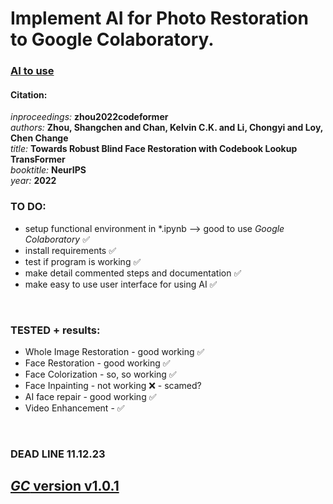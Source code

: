 # Implement AI for Photo Restoration to Google Colaboratory.

### [AI to use](https://github.com/sczhou/CodeFormer)
#### Citation:
*inproceedings:* **zhou2022codeformer** <br/>
    *authors:* **Zhou, Shangchen and Chan, Kelvin C.K. and Li, Chongyi and Loy, Chen Change** <br/>
    *title:* **Towards Robust Blind Face Restoration with Codebook Lookup TransFormer** <br/>
    *booktitle:* **NeurIPS** <br/>
    *year:* **2022** <br/>

### TO DO:
+ setup functional environment in *.ipynb --> good to use *Google Colaboratory* ✅
+ install requirements ✅
+ test if program is working ✅
+ make detail commented steps and documentation ✅
+ make easy to use user interface for using AI ✅

<br/>

### TESTED + results:
+ Whole Image Restoration - good working ✅
+ Face Restoration - good working ✅
+ Face Colorization - so, so working ✅
+ Face Inpainting - not working ❌ - scamed?
+ AI face repair - good working ✅
+ Video Enhancement - ✅

<br/>

### DEAD LINE 11.12.23


## [ *GC* version v1.0.1](https://colab.research.google.com/drive/1WisSZXsucyjeu1ltIcMIcWg3Bi8dEJSw)
